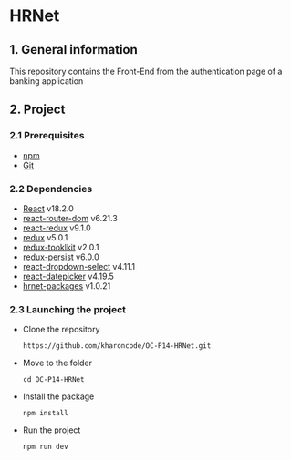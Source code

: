 # HRNet

## 1. General information

This repository contains the Front-End from the authentication page of a banking application

## 2. Project

### 2.1 Prerequisites

-  [npm](https://www.npmjs.com/)
-  [Git](https://git-scm.com/)

### 2.2 Dependencies

-  [React](https://reactjs.org/) v18.2.0
-  [react-router-dom](https://reactrouter.com/web/guides/quick-start) v6.21.3
-  [react-redux](https://react-redux.js.org/) v9.1.0
-  [redux](https://redux.js.org/) v5.0.1
-  [redux-tooklkit](https://redux-toolkit.js.org/) v2.0.1
-  [redux-persist](https://github.com/rt2zz/redux-persist) v6.0.0
-  [react-dropdown-select](https://github.com/jedwatson/react-select) v4.11.1
-  [react-datepicker](https://github.com/Hacker0x01/react-datepicker) v4.19.5
-  [hrnet-packages](https://github.com/kharoncode/OC-P14-packages) v1.0.21

### 2.3 Launching the project

-  Clone the repository

   `https://github.com/kharoncode/OC-P14-HRNet.git`

-  Move to the folder

   `cd OC-P14-HRNet`

-  Install the package

   `npm install`

-  Run the project

   `npm run dev`